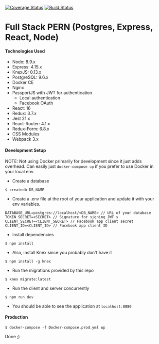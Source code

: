 [![Coverage Status](https://coveralls.io/repos/github/raunofreiberg/blackford/badge.svg?branch=master)](https://coveralls.io/github/raunofreiberg/blackford?branch=master)
[![Build Status](https://travis-ci.org/raunofreiberg/blackford.svg?branch=master)](https://travis-ci.org/raunofreiberg/blackford)

# Full Stack PERN (Postgres, Express, React, Node)

#### Technologies Used

- Node: 8.9.x
- Express: 4.15.x
- KnexJS: 0.13.x
- PostgreSQL: 9.6.x
- Docker CE
- Nginx
- PassportJS with JWT for authentication
  - Local authentication
  - Facebook OAuth
- React: 16
- Redux: 3.7.x
- Jest 21.x
- React-Router: 4.1.x
- Redux-Form: 6.8.x
- CSS Modules
- Webpack 3.x


#### Development Setup

NOTE: Not using Docker primarily for development since it just adds overhead. Can easily just `docker-compose up` if you prefer to use Docker in your local env.

* Create a database

```
$ createdb DB_NAME
```

* Create a .env file at the root of your application and update it with your env variables.

```
DATABASE_URL=postgres://localhost/<DB_NAME> // URL of your database
TOKEN_SECRET=<SECRET> // Signature for signing JWT's
CLIENT_SECRET=<CLIENT_SECRET> // Facebook app client secret
CLIENT_ID=<CLIENT_ID> // Facebook app client ID
```

* Install dependencies

```
$ npm install
```

* Also, install Knex since you probably don't have it

```
$ npm install -g knex
```

* Run the migrations provided by this repo

```
$ knex migrate:latest
```

* Run the client and server concurrently

```
$ npm run dev
```

* You should be able to see the application at `localhost:8080`


#### Production

```
$ docker-compose -f Docker-compose.prod.yml up
```

Done ;)
